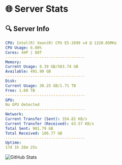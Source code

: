 # 🌐 Server Stats
## 🔍 Server Info
```yaml
CPU: Intel(R) Xeon(R) CPU E5-2699 v4 @ 1320.05MHz
CPU Usage: 6.00%
Cores: 44P | 88T
-----------------------------------
Memory:
Current Usage: 8.39 GB/503.74 GB
Available: 491.90 GB
-----------------------------------
Disk:
Current Usage: 30.25 GB/1.71 TB
Free: 1.60 TB
-----------------------------------
GPU:
No GPU detected
-----------------------------------
Network:
Current Transfer (Sent): 354.82 KB/s
Current Transfer (Received): 63.57 KB/s
Total Sent: 901.79 GB
Total Received: 186.77 GB
-----------------------------------
Uptime:
17d 1h 26m 25s
```
![GitHub Stats](https://img.shields.io/badge/Updated-2025-05-06_18:35:13-blue)